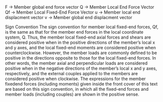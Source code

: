 ﻿F -> Member global end force vector
Q -> Member Local End Force Vector
Qf -> Member Local Fixed-End Force Vector
u -> Member local end displacment vector
v -> Member global end displacment vector



Sign Convention
The sign convention for member local fixed-end forces, Qf, is the same as that
for the member end forces in the local coordinate system, Q. Thus, the member
local fixed-end axial forces and shears are considered positive when in the positive directions of the member’s local x and y axes, and the local fixed-end
moments are considered positive when counterclockwise. However, the member loads are commonly defined to be positive in the directions opposite to those
for the local fixed-end forces. In other words, the member axial and perpendicular loads are considered positive when in the negative directions of the member’s
local x and y axes, respectively, and the external couples applied to the members
are considered positive when clockwise. The expressions for the member fixedend forces (including moments) given inside the front cover of this text are based
on this sign convention, in which all the fixed-end forces and member loads
(including couples) are shown in the positive sense.